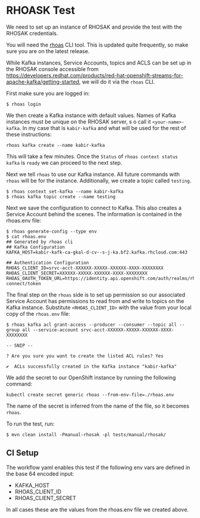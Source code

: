 # RHOASK Test
We need to set up an instance of RHOSAK and provide the test with the RHOSAK credentials.

You will need the [rhoas](https://github.com/redhat-developer/app-services-cli/releases) CLI tool.
This is updated quite frequently, so make sure you are on the latest release.

While Kafka instances, Service Accounts, topics and ACLS can be set up in the RHOSAK console accessible from https://developers.redhat.com/products/red-hat-openshift-streams-for-apache-kafka/getting-started,
we will do it via the `rhoas` CLI.

First make sure you are logged in:
```shell
$ rhoas login
```

We then create a Kafka instance with default values. Names of Kafka instances must be unique on the RHOSAK server, s
o call it `<your-name>-kafka`. In my case that is `kabir-kafka` and what will be used for the rest of these instructions:
```shell
rhoas kafka create --name kabir-kafka
```
This will take a few minutes. Once the `Status` of `rhoas context status kafka` is `ready` we can proceed to the next step.

Next we tell `rhoas` to use our Kafka instance. All future commands with `rhoas` will be for the instance. Additionally,
we create a topic called `testing`.

```shell
$ rhoas context set-kafka --name kabir-kafka
$ rhoas kafka topic create --name testing
```

Next we save the configuration to connect to Kafka. This also creates a Service Account behind the scenes. The information is
contained in the rhoas.env file:
```shell
$ rhoas generate-config --type env 
$ cat rhoas.env
## Generated by rhoas cli
## Kafka Configuration
KAFKA_HOST=kabir-kafk-ca-gkal-d-cv--s-j-ka.bf2.kafka.rhcloud.com:443

## Authentication Configuration
RHOAS_CLIENT_ID=srvc-acct-XXXXXX-XXXXX-XXXXXX-XXXX-XXXXXXXX
RHOAS_CLIENT_SECRET=XXXXXX-XXXXX-XXXXXX-XXXX-XXXXXXXX
RHOAS_OAUTH_TOKEN_URL=https://identity.api.openshift.com/auth/realms/rhoas/protocol/openid-connect/token
```

The final step on the `rhoas` side is to set up permission so our associated Service Account has permissions to read from
and write to topics on the Kafka instance. Substitute `<RHOAS_CLIENT_ID>` with the value from your local copy of the `rhoas.env` file:
```shell
$ rhoas kafka acl grant-access --producer --consumer --topic all --group all --service-account srvc-acct-XXXXXX-XXXXX-XXXXXX-XXXX-XXXXXXXX 

-- SNIP --

? Are you sure you want to create the listed ACL rules? Yes

✔️  ACLs successfully created in the Kafka instance "kabir-kafka"

```
We add the secret to our OpenShift instance by running the following command:
```shell
kubectl create secret generic rhoas --from-env-file=./rhoas.env                                                                            
```
The name of the secret is inferred from the name of the file, so it becomes `rhoas`.

To run the test, run:

```shell
$ mvn clean install -Pmanual-rhosak -pl tests/manual/rhosak/
```

## CI Setup
The workflow yaml enables this test if the following env vars are defined in the base 64 encoded input:
* KAFKA_HOST 
* RHOAS_CLIENT_ID
* RHOAS_CLIENT_SECRET

In all cases these are the values from the rhoas.env file we created above.


